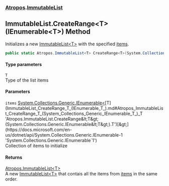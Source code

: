 ### [Atropos](Atropos.md 'Atropos').[ImmutableList](ImmutableList.md 'Atropos.ImmutableList')
## ImmutableList.CreateRange&lt;T&gt;(IEnumerable&lt;T&gt;) Method
Initializes a new [ImmutableList&lt;T&gt;](ImmutableList_T_.md 'Atropos.ImmutableList&lt;T&gt;') with the specified [items](ImmutableList_CreateRange_T_(IEnumerable_T_).md#Atropos_ImmutableList_CreateRange_T_(System_Collections_Generic_IEnumerable_T_)_items 'Atropos.ImmutableList.CreateRange&lt;T&gt;(System.Collections.Generic.IEnumerable&lt;T&gt;).items').  
```csharp
public static Atropos.ImmutableList<T> CreateRange<T>(System.Collections.Generic.IEnumerable<T> items);
```
#### Type parameters
<a name='Atropos_ImmutableList_CreateRange_T_(System_Collections_Generic_IEnumerable_T_)_T'></a>
`T`  
Type of the list items
  
#### Parameters
<a name='Atropos_ImmutableList_CreateRange_T_(System_Collections_Generic_IEnumerable_T_)_items'></a>
`items` [System.Collections.Generic.IEnumerable&lt;](https://docs.microsoft.com/en-us/dotnet/api/System.Collections.Generic.IEnumerable-1 'System.Collections.Generic.IEnumerable`1')[T](ImmutableList_CreateRange_T_(IEnumerable_T_).md#Atropos_ImmutableList_CreateRange_T_(System_Collections_Generic_IEnumerable_T_)_T 'Atropos.ImmutableList.CreateRange&lt;T&gt;(System.Collections.Generic.IEnumerable&lt;T&gt;).T')[&gt;](https://docs.microsoft.com/en-us/dotnet/api/System.Collections.Generic.IEnumerable-1 'System.Collections.Generic.IEnumerable`1')  
Collection of items to initialize
  
#### Returns
[Atropos.ImmutableList&lt;](ImmutableList_T_.md 'Atropos.ImmutableList&lt;T&gt;')[T](ImmutableList_CreateRange_T_(IEnumerable_T_).md#Atropos_ImmutableList_CreateRange_T_(System_Collections_Generic_IEnumerable_T_)_T 'Atropos.ImmutableList.CreateRange&lt;T&gt;(System.Collections.Generic.IEnumerable&lt;T&gt;).T')[&gt;](ImmutableList_T_.md 'Atropos.ImmutableList&lt;T&gt;')  
A new [ImmutableList&lt;T&gt;](ImmutableList_T_.md 'Atropos.ImmutableList&lt;T&gt;') that contais all the items from [items](ImmutableList_CreateRange_T_(IEnumerable_T_).md#Atropos_ImmutableList_CreateRange_T_(System_Collections_Generic_IEnumerable_T_)_items 'Atropos.ImmutableList.CreateRange&lt;T&gt;(System.Collections.Generic.IEnumerable&lt;T&gt;).items') in the same order.
